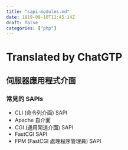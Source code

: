 ```yaml
---
title: "sapi-modules.md"
date: 1919-08-10T11:45:14Z
draft: false
categories: ["php"]
---
```




# Translated by ChatGTP

## 伺服器應用程式介面

### 常見的 SAPIs

* CLI (命令列介面) SAPI
* Apache 自介面
* CGI (通用閘道介面) SAPI
* FastCGI SAPI
* FPM (FastCGI 處理程序管理員) SAPI